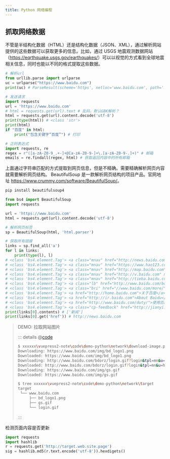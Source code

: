 ```yaml
---
title: Python 网络编程
---
```


## 抓取网络数据

不管是半结构化数据（HTML）还是结构化数据（JSON、XML），通过解析网站提供的这些数据可以获取更多的信息。比如，通过 USGS 地震观测数据网站（<https://eqrthquake.usgs.gov/earthquakes/>）可以以视觉的方式看到全球地震相关信息，同时也能以不同的格式提取这些数据。

```py
# 解析url
from urllib.parse import urlparse
uc = urlparse("https://www.baidu.com")
print(uc) # ParseResult(scheme='https', netloc='www.baidu.com', path='', params='', query='', fragment='')

# 发送请求
import requests
url = 'https://www.baidu.com'
# html = requests.get(url).text # 乱码，默认GBK解析？
html = requests.get(url).content.decode('utf-8')
print(type(html)) # <class 'str'>
print(html)
if "百度" in html:
    print("包含关键字“百度”") # 打印

# 正则表达式
import requests, re
regex = r"([a-zA-Z0-9_.+-]+@[a-zA-Z0-9-]+\.[a-zA-Z0-9-.]+)" # 邮箱
emails = re.findall(regex, html) # 获取返回内容中的所有邮箱
```

上面通过字符串匹配的方式提取到网页信息，但是不精确。需要精确解析网页内容就需要解析网页结构。
BeautifulSoup 是一款解析网页结构的项目产品。官网地址 <https://www.crummy.com/software/BeautifulSoup/>。

```bash
pip install beautifulsoup4
```

```py
from bs4 import BeautifulSoup
import requests

url = 'https://www.baidu.com'
html = requests.get(url).content.decode('utf-8')

# 解析网页标签
sp = BeautifulSoup(html, 'html.parser')

# 获取所有链接
links = sp.find_all('a')
for l in links:
    print(type(l), l)
# <class 'bs4.element.Tag'> <a class="mnav" href="http://news.baidu.com" name="tj_trnews">新闻</a>
# <class 'bs4.element.Tag'> <a class="mnav" href="https://www.hao123.com" name="tj_trhao123">hao123</a>
# <class 'bs4.element.Tag'> <a class="mnav" href="http://map.baidu.com" name="tj_trmap">地图</a>
# <class 'bs4.element.Tag'> <a class="mnav" href="http://v.baidu.com" name="tj_trvideo">视频</a>
# <class 'bs4.element.Tag'> <a class="mnav" href="http://tieba.baidu.com" name="tj_trtieba">贴吧</a>
# <class 'bs4.element.Tag'> <a class="lb" href="http://www.baidu.com/bdorz/login.gif?login&amp;tpl=mn&amp;u=http%3A%2F%2Fwww.baidu.com%2f%3fbdorz_come%3d1" name="tj_login">登录</a>
# <class 'bs4.element.Tag'> <a class="bri" href="//www.baidu.com/more/" name="tj_briicon" style="display: block;">更多产品</a>
# <class 'bs4.element.Tag'> <a href="http://home.baidu.com">关于百度</a>
# <class 'bs4.element.Tag'> <a href="http://ir.baidu.com">About Baidu</a>
# <class 'bs4.element.Tag'> <a href="http://www.baidu.com/duty/">使用百度前必读</a>
# <class 'bs4.element.Tag'> <a class="cp-feedback" href="http://jianyi.baidu.com/">意见反馈</a>
print(links[0].contents) # ['新闻']
print(links[0].get('href')) # http://news.baidu.com
```

> DEMO: 拉取网站图片
> 
> ::: details
> @[code](@code/python/network/download-image.py)
> 
> ```bash
> $ xxxxxx\vuepress2-note\code\demo-python\network\download-image.py https://www.baidu.com 
> Downloading: https://www.baidu.com/img/bd_logo1.png
> Downloaded: https://www.baidu.com/img/bd_logo1.png
> Downloading: http://www.baidu.com/bdorz/login.gif?login&tpl=mn&u=http%3A%2F%2Fwww.baidu.com%2f%3fbdorz_come%3d1
> Downloaded: http://www.baidu.com/bdorz/login.gif?login&tpl=mn&u=http%3A%2F%2Fwww.baidu.com%2f%3fbdorz_come%3d1
> Downloading: https://www.baidu.com/img/gs.gif
> Downloaded: https://www.baidu.com/img/gs.gif
>
> $ tree xxxxxx\vuepress2-note\code\demo-python\network\target 
> target
>  └── www.baidu.com
>      ├── bd_logo1.png
>      ├── gs.gif
>      └── login.gif
> ```
> :::

检测页面内容是否更新

```py
import requests
import hashlib
r = requests.get('http://target.web.site.page')
sig = hashlib.md5(r.text.encode('utf-8')).hexdigets()
```
